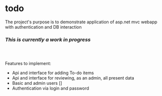 # todo
The project's purpose is to demonstrate application of asp.net mvc webapp with authentication and DB interaction

### *This is currently a work in progress*

<div style="height: 30px;"></div>

Features to implement:

* Api and interface for adding To-do items
* Api and interface for reviewing, as an admin, all present data
* Basic and admin users []
* Authentication via login and password
